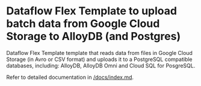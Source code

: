 # Dataflow Flex Template to upload batch data from Google Cloud Storage to AlloyDB (and Postgres)

Dataflow Flex Template template that reads data from files in Google Cloud
Storage (in Avro or CSV format) and uploads it to a PostgreSQL compatible
databases, including: AlloyDB, AlloyDB Omni and Cloud SQL for PosgreSQL.

Refer to detailed documentation in [/docs/index.md](/docs/index.md).
